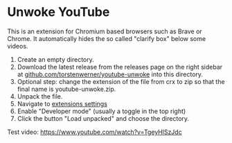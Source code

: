 # Unwoke YouTube

This is an extension for Chromium based browsers such as Brave or Chrome.
It automatically hides the so called "clarify box" below some videos.

1. Create an empty directory.
2. Download the latest release from the releases page on the right sidebar at [github.com/torstenwerner/youtube-unwoke](https://github.com/torstenwerner/youtube-unwoke) into this directory.
3. Optional step: change the extension of the file from crx to zip so that the final name is youtube-unwoke.zip.
4. Unpack the file.
5. Navigate to [extensions settings](chrome://extensions/)
6. Enable "Developer mode" (usually a toggle in the top right)
7. Click the button "Load unpacked" and choose the directory.

Test video: https://www.youtube.com/watch?v=TgeyHlSzJdc
